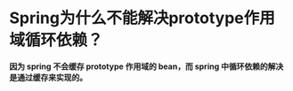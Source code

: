 # Spring为什么不能解决prototype作用域循环依赖？

**因为 spring 不会缓存 prototype 作用域的 bean，而 spring 中循环依赖的解决是通过缓存来实现的。**
